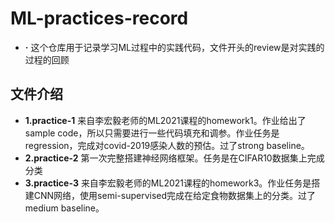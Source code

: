 # ML-practices-record
- **·** 这个仓库用于记录学习ML过程中的实践代码，文件开头的review是对实践的过程的回顾
## 文件介绍
- **1.practice-1** 来自李宏毅老师的ML2021课程的homework1。作业给出了sample code，所以只需要进行一些代码填充和调参。作业任务是regression，完成对covid-2019感染人数的预估。过了strong baseline。
- **2.practice-2** 第一次完整搭建神经网络框架。任务是在CIFAR10数据集上完成分类
- **3.practice-3** 来自李宏毅老师的ML2021课程的homework3。作业任务是搭建CNN网络，使用semi-supervised完成在给定食物数据集上的分类。过了medium baseline。
